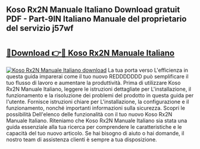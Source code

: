 ## Koso Rx2N Manuale Italiano Download gratuit PDF - Part-9lN Italiano Manuale del proprietario del servizio j57wf

# <h2><a href="http://dffwli.blite.top/?on=Koso+Rx2N+Manuale+Italiano">🔗Download 👉🔴 Koso Rx2N Manuale Italiano</a></h2>

[![Koso Rx2N Manuale Italiano download](https://i.imgur.com/lujVjoI.png)](http://dffwli.blite.top/?on=Koso+Rx2N+Manuale+Italiano)
La tua porta verso L'efficienza in questa guida imparerai come il tuo nuovo REDDDDDDD può semplificare il tuo flusso di lavoro e aumentare la produttività. Prima di utilizzare Koso Rx2N Manuale Italiano, leggere le istruzioni dettagliate per L'installazione, il funzionamento e la risoluzione dei problemi del prodotto in questa guida per l'utente. Fornisce istruzioni chiare per L'installazione, la configurazione e il funzionamento, nonché importanti informazioni sulla sicurezza. Scopri le possibilità Dell'elenco delle funzionalità con il tuo nuovo Koso Rx2N Manuale Italiano. Riteniamo che Koso Rx2N Manuale Italiano sia stata una guida essenziale alla tua ricerca per comprendere le caratteristiche e le capacità del tuo nuovo articolo. Se hai bisogno di aiuto o hai domande, il nostro team di assistenza clienti è sempre a tua disposizione.
